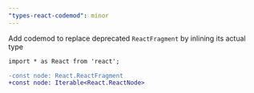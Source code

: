 ```yaml
---
"types-react-codemod": minor
---
```


Add codemod to replace deprecated `ReactFragment` by inlining its actual type

```diff
import * as React from 'react';

-const node: React.ReactFragment
+const node: Iterable<React.ReactNode>
```

